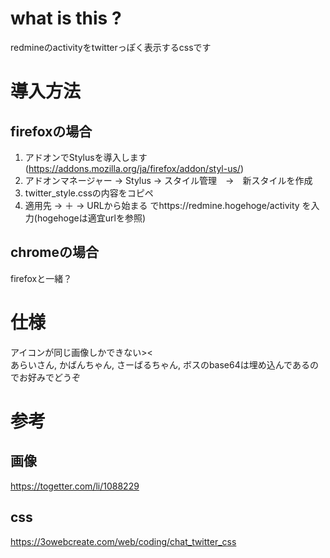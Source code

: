 # what is this ?
redmineのactivityをtwitterっぽく表示するcssです

# 導入方法
## firefoxの場合
1. アドオンでStylusを導入します(https://addons.mozilla.org/ja/firefox/addon/styl-us/)
1. アドオンマネージャー → Stylus → スタイル管理　→　新スタイルを作成
1. twitter_style.cssの内容をコピペ
1. 適用先 → ＋ → URLから始まる でhttps://redmine.hogehoge/activity を入力(hogehogeは適宜urlを参照)

## chromeの場合
firefoxと一緒？

# 仕様
アイコンが同じ画像しかできない><  
あらいさん, かばんちゃん, さーばるちゃん, ボスのbase64は埋め込んであるのでお好みでどうぞ

# 参考
## 画像
https://togetter.com/li/1088229
## css 
https://3owebcreate.com/web/coding/chat_twitter_css